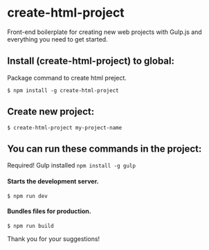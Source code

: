 # create-html-project
Front-end boilerplate for creating new web projects with Gulp.js and everything you need to get started.

## Install (create-html-project) to global:
Package command to create html preject.
```
$ npm install -g create-html-project
```

## Create new project:
```
$ create-html-project my-project-name
```

## You can run these commands in the project:
Required! Gulp installed `npm install -g gulp`
#### Starts the development server.
```
$ npm run dev
```
#### Bundles files for production.
```
$ npm run build
```

Thank you for your suggestions!

